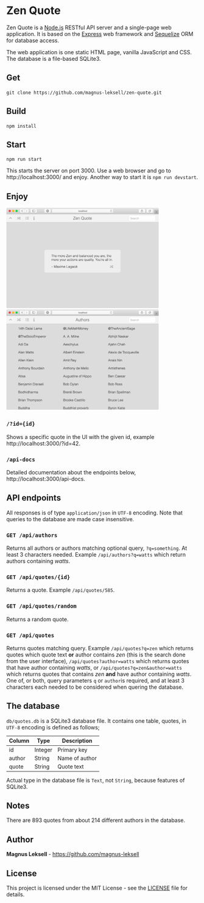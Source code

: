 # Zen Quote

Zen Quote is a [Node.js](https://github.com/nodejs) RESTful API server and a single-page web application. It is based on the [Express](http://expressjs.com/) web framework and [Sequelize](https://sequelize.org/) ORM for database access.

The web application is one static HTML page, vanilla JavaScript and CSS. The database is a file-based SQLite3.

## Get

    git clone https://github.com/magnus-leksell/zen-quote.git

## Build

    npm install

## Start

    npm run start

This starts the server on port 3000. Use a web browser and go to http://localhost:3000/ and enjoy. Another way to start it is `npm run devstart`.

## Enjoy

<a href="./docs/images/zen-quote.png" target="_blank"><img src="./docs/images/zen-quote.png" width="400"></a>
<a href="./docs/images/authors.png" target="_blank"><img src="./docs/images/authors.png" width="400"></a>

### `/?id={id}`

Shows a specific quote in the UI with the given id, example http://localhost:3000/?id=42.

### `/api-docs`

Detailed documentation about the endpoints below, http://localhost:3000/api-docs.

## API endpoints

All responses is of type `application/json` in `UTF-8` encoding. Note that queries to the database are made case insensitive.

### `GET /api/authors`

Returns all authors or authors matching optional query, `?q=something`. At least 3 characters needed. Example `/api/authors?q=watts` which return authors containing *watts*.

### `GET /api/quotes/{id}`

Returns a quote. Example `/api/quotes/585`.

### `GET /api/quotes/random`

Returns a random quote.

### `GET /api/quotes`

Returns quotes matching query. Example `/api/quotes?q=zen` which returns quotes which quote text **or** author contains *zen* (this is the search done from the user interface), `/api/quotes?author=watts` which returns quotes that have author containing *watts*, or `/api/quotes?q=zen&author=watts` which returns quotes that contains *zen* **and** have author containing *watts*. One of, or both, query parameters `q` or `author`is required, and at least 3 characters each needed to be considered when quering the database.

## The database

`db/quotes.db` is a SQLite3 database file. It contains one table, quotes, in `UTF-8` encoding is defined as follows;

Column | Type | Description
-------|------|------------
id | Integer | Primary key
author | String | Name of author
quote | String | Quote text

Actual type in the database file is `Text`, not `String`, because features of SQLite3.

## Notes

There are 893 quotes from about 214 different authors in the database.

## Author

**Magnus Leksell** - https://github.com/magnus-leksell

## License

This project is licensed under the MIT License - see the [LICENSE](LICENSE) file for details.